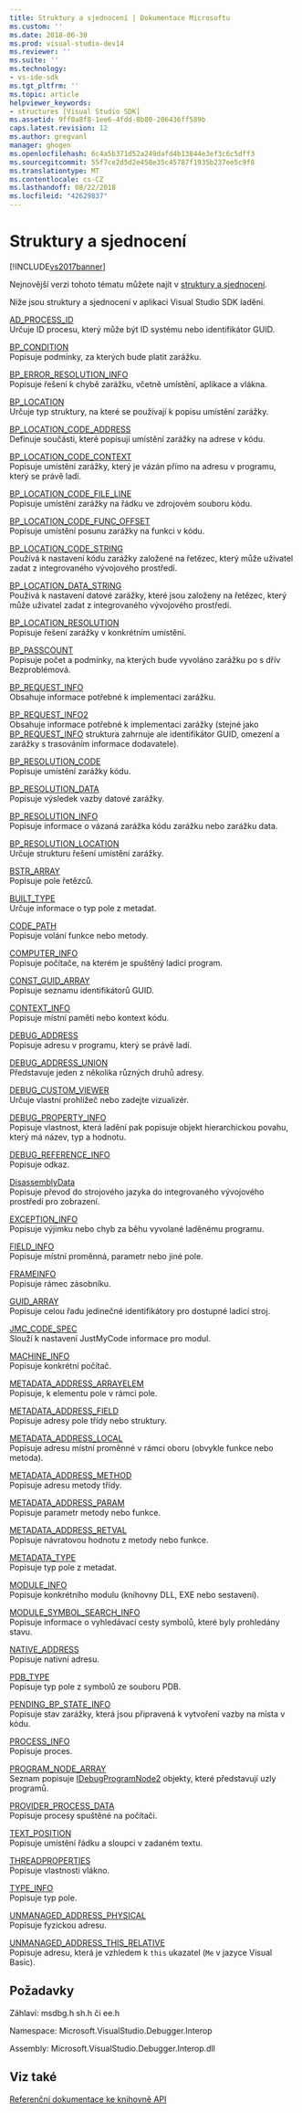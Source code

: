 ```yaml
---
title: Struktury a sjednocení | Dokumentace Microsoftu
ms.custom: ''
ms.date: 2018-06-30
ms.prod: visual-studio-dev14
ms.reviewer: ''
ms.suite: ''
ms.technology:
- vs-ide-sdk
ms.tgt_pltfrm: ''
ms.topic: article
helpviewer_keywords:
- structures [Visual Studio SDK]
ms.assetid: 9ff0a8f8-1ee6-4fdd-8b80-206436ff589b
caps.latest.revision: 12
ms.author: gregvanl
manager: ghogen
ms.openlocfilehash: 6c4a5b371d52a249dafd4b13844e3ef3c6c5dff3
ms.sourcegitcommit: 55f7ce2d5d2e458e35c45787f1935b237ee5c9f8
ms.translationtype: MT
ms.contentlocale: cs-CZ
ms.lasthandoff: 08/22/2018
ms.locfileid: "42629837"
---
```

# <a name="structures-and-unions"></a>Struktury a sjednocení
[!INCLUDE[vs2017banner](../../../includes/vs2017banner.md)]

Nejnovější verzi tohoto tématu můžete najít v [struktury a sjednocení](https://docs.microsoft.com/visualstudio/extensibility/debugger/reference/structures-and-unions).  
  
Níže jsou struktury a sjednocení v aplikaci Visual Studio SDK ladění.  
  
 [AD_PROCESS_ID](../../../extensibility/debugger/reference/ad-process-id.md)  
 Určuje ID procesu, který může být ID systému nebo identifikátor GUID.  
  
 [BP_CONDITION](../../../extensibility/debugger/reference/bp-condition.md)  
 Popisuje podmínky, za kterých bude platit zarážku.  
  
 [BP_ERROR_RESOLUTION_INFO](../../../extensibility/debugger/reference/bp-error-resolution-info.md)  
 Popisuje řešení k chybě zarážku, včetně umístění, aplikace a vlákna.  
  
 [BP_LOCATION](../../../extensibility/debugger/reference/bp-location.md)  
 Určuje typ struktury, na které se používají k popisu umístění zarážky.  
  
 [BP_LOCATION_CODE_ADDRESS](../../../extensibility/debugger/reference/bp-location-code-address.md)  
 Definuje součásti, které popisují umístění zarážky na adrese v kódu.  
  
 [BP_LOCATION_CODE_CONTEXT](../../../extensibility/debugger/reference/bp-location-code-context.md)  
 Popisuje umístění zarážky, který je vázán přímo na adresu v programu, který se právě ladí.  
  
 [BP_LOCATION_CODE_FILE_LINE](../../../extensibility/debugger/reference/bp-location-code-file-line.md)  
 Popisuje umístění zarážky na řádku ve zdrojovém souboru kódu.  
  
 [BP_LOCATION_CODE_FUNC_OFFSET](../../../extensibility/debugger/reference/bp-location-code-func-offset.md)  
 Popisuje umístění posunu zarážky na funkci v kódu.  
  
 [BP_LOCATION_CODE_STRING](../../../extensibility/debugger/reference/bp-location-code-string.md)  
 Používá k nastavení kódu zarážky založené na řetězec, který může uživatel zadat z integrovaného vývojového prostředí.  
  
 [BP_LOCATION_DATA_STRING](../../../extensibility/debugger/reference/bp-location-data-string.md)  
 Používá k nastavení datové zarážky, které jsou založeny na řetězec, který může uživatel zadat z integrovaného vývojového prostředí.  
  
 [BP_LOCATION_RESOLUTION](../../../extensibility/debugger/reference/bp-location-resolution.md)  
 Popisuje řešení zarážky v konkrétním umístění.  
  
 [BP_PASSCOUNT](../../../extensibility/debugger/reference/bp-passcount.md)  
 Popisuje počet a podmínky, na kterých bude vyvoláno zarážku po s dřív Bezproblémová.  
  
 [BP_REQUEST_INFO](../../../extensibility/debugger/reference/bp-request-info.md)  
 Obsahuje informace potřebné k implementaci zarážku.  
  
 [BP_REQUEST_INFO2](../../../extensibility/debugger/reference/bp-request-info2.md)  
 Obsahuje informace potřebné k implementaci zarážky (stejné jako [BP_REQUEST_INFO](../../../extensibility/debugger/reference/bp-request-info.md) struktura zahrnuje ale identifikátor GUID, omezení a zarážky s trasováním informace dodavatele).  
  
 [BP_RESOLUTION_CODE](../../../extensibility/debugger/reference/bp-resolution-code.md)  
 Popisuje umístění zarážky kódu.  
  
 [BP_RESOLUTION_DATA](../../../extensibility/debugger/reference/bp-resolution-data.md)  
 Popisuje výsledek vazby datové zarážky.  
  
 [BP_RESOLUTION_INFO](../../../extensibility/debugger/reference/bp-resolution-info.md)  
 Popisuje informace o vázaná zarážka kódu zarážku nebo zarážku data.  
  
 [BP_RESOLUTION_LOCATION](../../../extensibility/debugger/reference/bp-resolution-location.md)  
 Určuje strukturu řešení umístění zarážky.  
  
 [BSTR_ARRAY](../../../extensibility/debugger/reference/bstr-array.md)  
 Popisuje pole řetězců.  
  
 [BUILT_TYPE](../../../extensibility/debugger/reference/built-type.md)  
 Určuje informace o typ pole z metadat.  
  
 [CODE_PATH](../../../extensibility/debugger/reference/code-path.md)  
 Popisuje volání funkce nebo metody.  
  
 [COMPUTER_INFO](../../../extensibility/debugger/reference/computer-info.md)  
 Popisuje počítače, na kterém je spuštěný ladicí program.  
  
 [CONST_GUID_ARRAY](../../../extensibility/debugger/reference/const-guid-array.md)  
 Popisuje seznamu identifikátorů GUID.  
  
 [CONTEXT_INFO](../../../extensibility/debugger/reference/context-info.md)  
 Popisuje místní paměti nebo kontext kódu.  
  
 [DEBUG_ADDRESS](../../../extensibility/debugger/reference/debug-address.md)  
 Popisuje adresu v programu, který se právě ladí.  
  
 [DEBUG_ADDRESS_UNION](../../../extensibility/debugger/reference/debug-address-union.md)  
 Představuje jeden z několika různých druhů adresy.  
  
 [DEBUG_CUSTOM_VIEWER](../../../extensibility/debugger/reference/debug-custom-viewer.md)  
 Určuje vlastní prohlížeč nebo zadejte vizualizér.  
  
 [DEBUG_PROPERTY_INFO](../../../extensibility/debugger/reference/debug-property-info.md)  
 Popisuje vlastnost, která ladění pak popisuje objekt hierarchickou povahu, který má název, typ a hodnotu.  
  
 [DEBUG_REFERENCE_INFO](../../../extensibility/debugger/reference/debug-reference-info.md)  
 Popisuje odkaz.  
  
 [DisassemblyData](../../../extensibility/debugger/reference/disassemblydata.md)  
 Popisuje převod do strojového jazyka do integrovaného vývojového prostředí pro zobrazení.  
  
 [EXCEPTION_INFO](../../../extensibility/debugger/reference/exception-info.md)  
 Popisuje výjimku nebo chyb za běhu vyvolané laděnému programu.  
  
 [FIELD_INFO](../../../extensibility/debugger/reference/field-info.md)  
 Popisuje místní proměnná, parametr nebo jiné pole.  
  
 [FRAMEINFO](../../../extensibility/debugger/reference/frameinfo.md)  
 Popisuje rámec zásobníku.  
  
 [GUID_ARRAY](../../../extensibility/debugger/reference/guid-array.md)  
 Popisuje celou řadu jedinečné identifikátory pro dostupné ladicí stroj.  
  
 [JMC_CODE_SPEC](../../../extensibility/debugger/reference/jmc-code-spec.md)  
 Slouží k nastavení JustMyCode informace pro modul.  
  
 [MACHINE_INFO](../../../extensibility/debugger/reference/machine-info.md)  
 Popisuje konkrétní počítač.  
  
 [METADATA_ADDRESS_ARRAYELEM](../../../extensibility/debugger/reference/metadata-address-arrayelem.md)  
 Popisuje, k elementu pole v rámci pole.  
  
 [METADATA_ADDRESS_FIELD](../../../extensibility/debugger/reference/metadata-address-field.md)  
 Popisuje adresy pole třídy nebo struktury.  
  
 [METADATA_ADDRESS_LOCAL](../../../extensibility/debugger/reference/metadata-address-local.md)  
 Popisuje adresu místní proměnné v rámci oboru (obvykle funkce nebo metoda).  
  
 [METADATA_ADDRESS_METHOD](../../../extensibility/debugger/reference/metadata-address-method.md)  
 Popisuje adresu metody třídy.  
  
 [METADATA_ADDRESS_PARAM](../../../extensibility/debugger/reference/metadata-address-param.md)  
 Popisuje parametr metody nebo funkce.  
  
 [METADATA_ADDRESS_RETVAL](../../../extensibility/debugger/reference/metadata-address-retval.md)  
 Popisuje návratovou hodnotu z metody nebo funkce.  
  
 [METADATA_TYPE](../../../extensibility/debugger/reference/metadata-type.md)  
 Popisuje typ pole z metadat.  
  
 [MODULE_INFO](../../../extensibility/debugger/reference/module-info.md)  
 Popisuje konkrétního modulu (knihovny DLL, EXE nebo sestavení).  
  
 [MODULE_SYMBOL_SEARCH_INFO](../../../extensibility/debugger/reference/module-symbol-search-info.md)  
 Popisuje informace o vyhledávací cesty symbolů, které byly prohledány stavu.  
  
 [NATIVE_ADDRESS](../../../extensibility/debugger/reference/native-address.md)  
 Popisuje nativní adresu.  
  
 [PDB_TYPE](../../../extensibility/debugger/reference/pdb-type.md)  
 Popisuje typ pole z symbolů ze souboru PDB.  
  
 [PENDING_BP_STATE_INFO](../../../extensibility/debugger/reference/pending-bp-state-info.md)  
 Popisuje stav zarážky, která jsou připravená k vytvoření vazby na místa v kódu.  
  
 [PROCESS_INFO](../../../extensibility/debugger/reference/process-info.md)  
 Popisuje proces.  
  
 [PROGRAM_NODE_ARRAY](../../../extensibility/debugger/reference/program-node-array.md)  
 Seznam popisuje [IDebugProgramNode2](../../../extensibility/debugger/reference/idebugprogramnode2.md) objekty, které představují uzly programů.  
  
 [PROVIDER_PROCESS_DATA](../../../extensibility/debugger/reference/provider-process-data.md)  
 Popisuje procesy spuštěné na počítači.  
  
 [TEXT_POSITION](../../../extensibility/debugger/reference/text-position.md)  
 Popisuje umístění řádku a sloupci v zadaném textu.  
  
 [THREADPROPERTIES](../../../extensibility/debugger/reference/threadproperties.md)  
 Popisuje vlastnosti vlákno.  
  
 [TYPE_INFO](../../../extensibility/debugger/reference/type-info.md)  
 Popisuje typ pole.  
  
 [UNMANAGED_ADDRESS_PHYSICAL](../../../extensibility/debugger/reference/unmanaged-address-physical.md)  
 Popisuje fyzickou adresu.  
  
 [UNMANAGED_ADDRESS_THIS_RELATIVE](../../../extensibility/debugger/reference/unmanaged-address-this-relative.md)  
 Popisuje adresu, která je vzhledem k `this` ukazatel (`Me` v jazyce Visual Basic).  
  
## <a name="requirements"></a>Požadavky  
 Záhlaví: msdbg.h sh.h či ee.h  
  
 Namespace: Microsoft.VisualStudio.Debugger.Interop  
  
 Assembly: Microsoft.VisualStudio.Debugger.Interop.dll  
  
## <a name="see-also"></a>Viz také  
 [Referenční dokumentace ke knihovně API](../../../extensibility/debugger/reference/api-reference-visual-studio-debugging.md)

